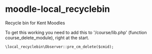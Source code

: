 # moodle-local_recyclebin
Recycle bin for Kent Moodles

To get this working you need to add this to '/course/lib.php' (function course_delete_module), right at the start.
```
\local_recyclebin\Observer::pre_cm_delete($cmid);
```
